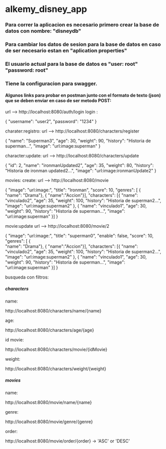 # alkemy_disney_app
### Para correr la aplicacion es necesario primero crear la base de datos con nombre: "disneydb"
### Para cambiar los datos de sesion para la base de datos en caso de ser necesario estan en "aplication properties"
### El usuario actual para la base de datos es "user: root" "password: root"
### Tiene la configuracion para swagger.

#### Algunos links para probar en postman junto con el formato de texto (json) que se deben enviar en caso de ser metodo POST: 

url --> http://localhost:8080/auth/login
login :

 {
    "username": "user2",
    "password": "1234"
}

charater:registro: 
url --> http://localhost:8080/characters/register

{
    "name": "Superman3",
    "age": 30,
    "weight": 90,
    "history": "Historia de superman...",
    "image": "url:image:superman"
}

character:update:
url --> http://localhost:8080/characters/update

{
    "id": 2,
    "name": "ironmanUpdated2",
    "age": 35,
    "weight": 80,
    "history": "Historia de ironman updated2...",
    "image": "url:image:ironmanUpdate2"
}

movies: create:
url --> http://localhost:8080/movie

{
    "image": "url:image:",
    "title": "Ironman",
    "score": 10,
    "genres": [
        {  
            "name": "Drama"},
        {
            "name":"Accion"}],
    "characters": [{ "name": "vinculado2",
    "age": 35,
    "weight": 100,
    "history": "Historia de superman2...",
    "image": "url:image:superman2"
},
{ "name": "vinculado1",
    "age": 30,
    "weight": 90,
    "history": "Historia de superman...",
    "image": "url:image:superman"
}]
}

movie:update
url --> http://localhost:8080/movie/2

{
    "image": "url:image:",
    "title": "superman0",
    "enable": false,
    "score": 10,
    "genres": [
        {  
            "name": "Drama"},
        {
            "name":"Accion"}],
    "characters": [{ "name": "vinculado2",
    "age": 35,
    "weight": 100,
    "history": "Historia de superman2...",
    "image": "url:image:superman2"
},
{ "name": "vinculado1",
    "age": 30,
    "weight": 90,
    "history": "Historia de superman...",
    "image": "url:image:superman"
}]
}

busqueda con filtros: 
##### characters
name:

http://localhost:8080/characters/name/{name}

age:

http://localhost:8080/characters/age/{age}

id movie:

http://localhost:8080/characters/movie/{idMovie}

weight:

http://localhost:8080/characters/weight/{weight}

##### movies

name: 

http://localhost:8080/movie/name/{name}

genre:

http://localhost:8080/movie/genre/{genre}

order:

http://localhost:8080/movie/order/{order} -> 'ASC' or 'DESC' 





